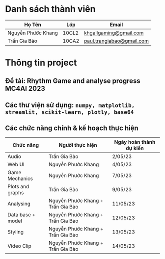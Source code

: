 # Danh sách thành viên

| Họ Tên             | Lớp   | Email                     |
| ------------------ | ----- | ------------------------- |
| Nguyễn Phước Khang | 10CL2 | khgallgaming@gmail.com    |
| Trần Gia Bảo       | 10CA2 | paul.trangiabao@gmail.com |

# Thông tin project

## Đề tài: Rhythm Game and analyse progress MC4AI 2023

## Các thư viện sử dụng: `numpy, matplotlib, streamlit, scikit-learn, plotly, base64`

## Các chức năng chính & kế hoạch thực hiện

| Chức năng         | Người thực hiện                   | Ngày hoàn thành dự kiến |
| ----------------- | --------------------------------- | ----------------------- |
| Audio             | Trần Gia Bảo                      | 2/05/23                 |
| Web UI            | Nguyễn Phước Khang                | 4/05/23                 |
| Game Mechanics    | Nguyễn Phước Khang                | 7/05/23                 |
| Plots and graphs  | Trần Gia Bảo                      | 9/05/23                 |
| Analysing         | Nguyễn Phước Khang + Trần Gia Bảo | 11/05/23                |
| Data base + model | Nguyễn Phước Khang + Trần Gia Bảo | 12/05/23                |
| Styling           | Nguyễn Phước Khang + Trần Gia Bảo | 13/05/23                |
| Video Clip        | Nguyễn Phước Khang + Trần Gia Bảo | 14/05/23                |
